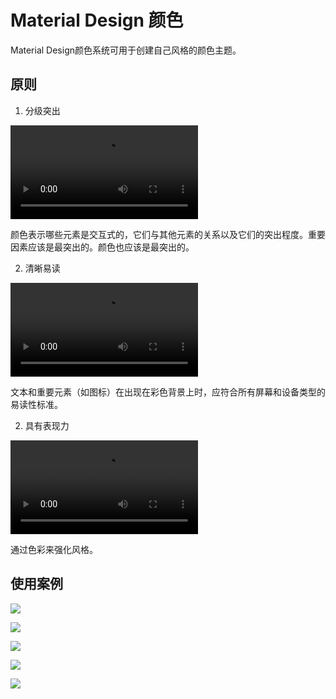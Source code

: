 # Material Design 颜色

Material Design颜色系统可用于创建自己风格的颜色主题。

## 原则

1. 分级突出

![](https://storage.googleapis.com/spec-host-backup/mio-design%2Fassets%2F1CgRJlSiQ-luNPN3s04GsUjUuuehZAaA5%2F01-informative.mp4)

颜色表示哪些元素是交互式的，它们与其他元素的关系以及它们的突出程度。重要因素应该是最突出的。颜色也应该是最突出的。

2. 清晰易读

![](https://storage.googleapis.com/spec-host-backup/mio-design%2Fassets%2F16e7N5IU8kficklVRr4KSiwABVqtqr294%2F02-attention.mp4)

文本和重要元素（如图标）在出现在彩色背景上时，应符合所有屏幕和设备类型的易读性标准。

2. 具有表现力

![](https://storage.googleapis.com/spec-host-backup/mio-design%2Fassets%2F1G2_sgtb_rA15LogDDRQJ0UZk5k6f7Ib5%2F03-tone-v2.mp4)

通过色彩来强化风格。

## 使用案例

![](https://storage.googleapis.com/spec-host-backup/mio-design%2Fassets%2F181H5cwjIitZNB5aMubkSHjqfBAr8mos2%2Fcolor-colorsystem-schemecreation-altprimarysecondary-4.png)

![](https://storage.googleapis.com/spec-host-backup/mio-design%2Fassets%2F1SDGX3-el7fSZgwPwWVnMr7ri00_YV-Al%2Fcolor-colorsystem-schemecreation-altprimarysecondary-6.png)

![](https://storage.googleapis.com/spec-host-backup/mio-design%2Fassets%2F1TeQ0O5CvwY52_xe4UTvJG_fqFfBR2F7d%2Fcolor-applyingcolorui-bars-differentiating-reply.png)

![](https://storage.googleapis.com/spec-host-backup/mio-design%2Fassets%2F1H9ZMgMwTh3usXcum_NtXvF-BC5XDwDoo%2Fcolor-applyingcolorui-surfaces-surfaceelevations-crane.png)

![](https://storage.googleapis.com/spec-host-backup/mio-design%2Fassets%2F1oCXUwiC-RwYb7Kax3c9EXB32-giyK9KY%2Fcolor-applyingcolorui-surfaces-surfaceelevations-shrine.png)